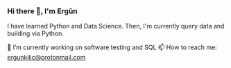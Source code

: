 ### Hi there 👋, I'm Ergün

I have learned Python and Data Science.
Then, I'm currently query data and building via Python.

🔭 I’m currently working on software testing and SQL
📫 How to reach me: ergunkilic@protonmail.com
<!--
**kizilatki/kizilatki** is a ✨ _special_ ✨ repository because its `README.md` (this file) appears on your GitHub profile.

Here are some ideas to get you started:

- 🔭 I’m currently working on software testing and SQL
- 🌱 I’m currently learning ... 
- 👯 I’m looking to collaborate on ...
- 🤔 I’m looking for help with ...
- 💬 Ask me about ...
- 📫 How to reach me: ergunkilic@protonmail.com
- 😄 Pronouns: ...
- ⚡ Fun fact: ...
-->
